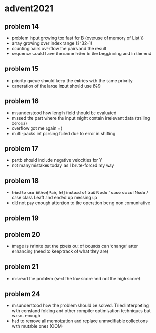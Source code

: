 # advent2021

## problem 14

- problem input growing too fast for B (overuse of memory of List())
- array growing over index range (2^32-1)
- counting pairs overflow the pairs and the result
- sequence could have the same letter in the begginning and in the end


## problem 15

- priority queue should keep the entries with the same priority
- generation of the large input should use i%9

## problem 16

- misunderstood how length field should be evaluated
- missed the part where the input might contain irrelevant data (trailing zeroes)
- overflow got me again =(
- multi-packs int parsing failed due to error in shifting 

## problem 17

- partb should include negative velocities for Y
- not many mistakes today, as I brute-forced my way 

## problem 18

- tried to use Either[Pair, Int] instead of trait Node / case class INode / case class Leaft and ended up messing up
- did not pay enough attention to the operation being non comunitative

## problem 19

## problem 20

- image is infinite but the pixels out of bounds can 'change' after enhancing (need to keep track of what they are)

## problem 21

- misread the problem (sent the low score and not the high score)

## problem 24

- misunderstood how the problem should be solved. Tried interpreting with constand folding and other compiler optimization techniques but wasnt enough
- had to remove all memoization and replace unmodifiable collections with mutable ones (OOM)